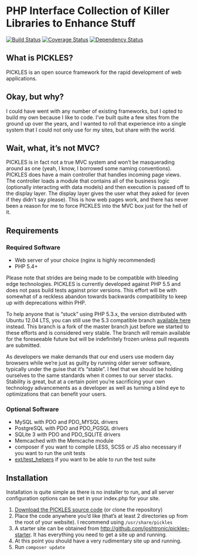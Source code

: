 # PHP Interface Collection of Killer Libraries to Enhance Stuff

[![Build Status](https://travis-ci.org/joshtronic/pickles.png?branch=master)](https://travis-ci.org/joshtronic/pickles)
[![Coverage Status](https://coveralls.io/repos/joshtronic/pickles/badge.png)](https://coveralls.io/r/joshtronic/pickles)
[![Dependency Status](https://www.versioneye.com/user/projects/52d1bc1eec13751bde00002a/badge.png)](https://www.versioneye.com/user/projects/52d1bc1eec13751bde00002a)

## What is PICKLES?

PICKLES is an open source framework for the rapid development of web applications.

## Okay, but why?

I could have went with any number of existing frameworks, but I opted to build my own because I like to code. I’ve built quite a few sites from the ground up over the years, and I wanted to roll that experience into a single system that I could not only use for my sites, but share with the world.

## Wait, what, it’s not MVC?

PICKLES is in fact not a true MVC system and won’t be masquerading around as one (yeah, I know, I borrowed some naming conventions). PICKLES does have a main controller that handles incoming page views. The controller loads a module that contains all of the business logic (optionally interacting with data models) and then execution is passed off to the display layer. The display layer gives the user what they asked for (even if they didn’t say please). This is how web pages work, and there has never been a reason for me to force PICKLES into the MVC box just for the hell of it.

## Requirements

### Required Software

* Web server of your choice (nginx is highly recommended)
* PHP 5.4+

Please note that strides are being made to be compatible with bleeding edge technologies. PICKLES is currently developed against PHP 5.5 and does not pass build tests against prior versions. This effort will be with somewhat of a reckless abandon towards backwards compatibility to keep up with deprecations within PHP.

To help anyone that is “stuck” using PHP 5.3.x, the version distributed with Ubuntu 12.04 LTS, you can still use the 5.3 compatible branch [available here](https://github.com/joshtronic/pickles/archive/php53-compatible.zip) instead. This branch is a fork of the master branch just before we started to these efforts and is considered very stable. The branch will remain available for the foreseeable future but will be indefinitely frozen unless pull requests are submitted.

As developers we make demands that our end users use modern day browsers while we’re just as guilty by running older server software, typically under the guise that it’s “stable”. I feel that we should be holding ourselves to the same standards when it comes to our server stacks. Stability is great, but at a certain point you’re sacrificing your own technology advancements as a developer as well as turning a blind eye to optimizations that can benefit your users.

### Optional Software

* MySQL with PDO and PDO_MYSQL drivers
* PostgreSQL with PDO and PDO_PGSQL drivers
* SQLite 3 with PDO and PDO_SQLITE drivers
* Memcached with the Memcache module
* composer if you want to compile LESS, SCSS or JS also necessary if you want
  to run the unit tests
* [ext/test_helpers](https://github.com/php-test-helpers/php-test-helpers) if you want to be able to run the test suite

## Installation

Installation is quite simple as there is no installer to run, and all server configuration options can be set in your index.php for your site.

1. [Download the PICKLES source code](https://github.com/joshtronic/pickles/archive/master.zip) (or clone the repository)
2. Place the code anywhere you’d like (that’s at least 2 directories up from the root of your website). I recommend using `/usr/share/pickles`
3. A starter site can be obtained from http://github.com/joshtronic/pickles-starter. It has everything you need to get a site up and running.
4. At this point you should have a very rudimentary site up and running.
5. Run `composer update`
